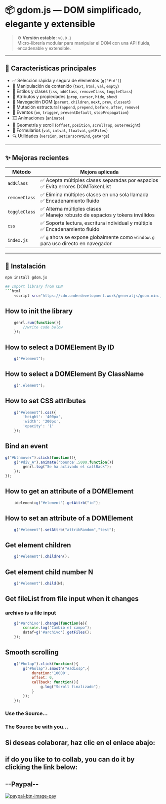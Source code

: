 # 📦 gdom.js — DOM simplificado, elegante y extensible

> ⚙️ **Versión estable:** `v0.0.1`  
> Micro-librería modular para manipular el DOM con una API fluida, encadenable y extensible.

---

## 🚀 Características principales

- ✅ Selección rápida y segura de elementos (`g('#id')`)
- 🧱 Manipulación de contenido (`text`, `html`, `val`, `empty`)
- 🎨 Estilos y clases (`css`, `addClass`, `removeClass`, `toggleClass`)
- 🧩 Atributos y propiedades (`prop`, `cursor`, `hide`, `show`)
- 🧭 Navegación DOM (`parent`, `children`, `next`, `prev`, `closest`)
- 🧬 Mutación estructural (`append`, `prepend`, `before`, `after`, `remove`)
- 🧠 Eventos (`on`, `trigger`, `preventDefault`, `stopPropagation`)
- 🎞️ Animaciones (`animate`)
- 📐 Geometría y scroll (`offset`, `position`, `scrollTop`, `outerHeight`)
- 🧪 Formularios (`val`, `intval`, `floatval`, `getFiles`)
- 🔍 Utilidades (`version`, `setCursorAtEnd`, `getArgs`)

---

## ✨ Mejoras recientes

| Método        | Mejora aplicada                                                                 |
|---------------|----------------------------------------------------------------------------------|
| `addClass`    | ✅ Acepta múltiples clases separadas por espacios<br>✅ Evita errores DOMTokenList |
| `removeClass` | ✅ Elimina múltiples clases en una sola llamada<br>✅ Encadenamiento fluido        |
| `toggleClass` | ✅ Alterna múltiples clases<br>✅ Manejo robusto de espacios y tokens inválidos     |
| `css`         | ✅ Soporta lectura, escritura individual y múltiple<br>✅ Encadenamiento fluido     |
| `index.js`    | ✅ `g` ahora se expone globalmente como `window.g` para uso directo en navegador   |

---

## 🔧 Instalación

```bash
npm install gdom.js

## Import library from CDN
```html
	<script src="https://cdn.underdevelopment.work/generaljs/gdom.min.js">
```

## How to init the library
```javascript
	genrl.run(function(){
		//write code below
	});
```

## How to select a DOMElement By ID
```javascript
	g("#element");
```

## How to select a DOMElement By ClassName
```javascript
	g(".element");
```

## How to set CSS attributes
```javascript
	g("#element").css({
		'height': '400px',
		'width': '200px',
		'opacity': '1'
	});
```
## Bind an event
```javascript
g("#btnmover").click(function(){
	g("#div_A").animate('bounce',5000,function(){
		genrl.log("Se ha activado el callBack");
	});
});
```
## How to get an attribute of a DOMElement
```javascript
	idelement=g("#element").getAttrb("id");
```

## How to set an attribute of a DOMElement
```javascript
	g("#element").setAttrb("attribRandom","test");
```

## Get element children
```javascript
	g("#element").children();
```

## Get element child number N
```javascript
	g("#element").child(N);
```

## Get fileList from file input when it changes
### archivo is a file input
```javascript
	g('#archivo').change(function(e){
		console.log("Cambió el campo");
		dataf=g('#archivo').getFiles();
	});
```

## Smooth scrolling
```javascript
	g("#holap").click(function(){
		g("#holap").smooth("#adiosp",{
			duration:'10000',
			offset: 0,
			callback: function(){
				g.log("Scroll finalizado");
			}
		});
	});
```

### Use the Source...

### The Source be with you...

## Si deseas colaborar, haz clic en el enlace abajo:
## if do you like to to collab, you can do it by clicking the link below:
## --Paypal-- 
[![paypal-btn-image-pay](https://www.paypalobjects.com/en_US/i/btn/btn_donateCC_LG.gif)](https://www.paypal.com/paypalme/avsolucionesweb)
